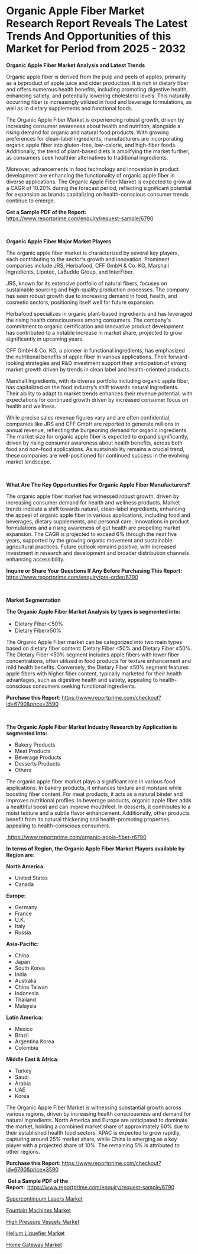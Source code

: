 <p><h1>Organic Apple Fiber Market Research Report Reveals The Latest Trends And Opportunities of this Market for Period from 2025 - 2032</h1></p><p><strong>Organic Apple Fiber Market Analysis and Latest Trends</strong></p>
<p><p>Organic apple fiber is derived from the pulp and peels of apples, primarily as a byproduct of apple juice and cider production. It is rich in dietary fiber and offers numerous health benefits, including promoting digestive health, enhancing satiety, and potentially lowering cholesterol levels. This naturally occurring fiber is increasingly utilized in food and beverage formulations, as well as in dietary supplements and functional foods.</p><p>The Organic Apple Fiber Market is experiencing robust growth, driven by increasing consumer awareness about health and nutrition, alongside a rising demand for organic and natural food products. With growing preferences for clean-label ingredients, manufacturers are incorporating organic apple fiber into gluten-free, low-calorie, and high-fiber foods. Additionally, the trend of plant-based diets is amplifying the market further, as consumers seek healthier alternatives to traditional ingredients.</p><p>Moreover, advancements in food technology and innovation in product development are enhancing the functionality of organic apple fiber in diverse applications. The Organic Apple Fiber Market is expected to grow at a CAGR of 10.20% during the forecast period, reflecting significant potential for expansion as brands capitalizing on health-conscious consumer trends continue to emerge.</p></p>
<p><strong>Get a Sample PDF of the Report:&nbsp;</strong> <a href="https://www.reportprime.com/enquiry/request-sample/6790?utm_campaign=3444&utm_medium=2&utm_source=Github&utm_content=ia&utm_term=19032025&utm_id=organic-apple-fiber">https://www.reportprime.com/enquiry/request-sample/6790</a></p>
<p>&nbsp;</p>
<p><strong>Organic Apple Fiber Major Market Players</strong></p>
<p><p>The organic apple fiber market is characterized by several key players, each contributing to the sector's growth and innovation. Prominent companies include JRS, Herbafood, CFF GmbH & Co. KG, Marshall Ingredients, Lipotec, LaBudde Group, and InterFiber. </p><p>JRS, known for its extensive portfolio of natural fibers, focuses on sustainable sourcing and high-quality production processes. The company has seen robust growth due to increasing demand in food, health, and cosmetic sectors, positioning itself well for future expansion.</p><p>Herbafood specializes in organic plant-based ingredients and has leveraged the rising health consciousness among consumers. The company's commitment to organic certification and innovative product development has contributed to a notable increase in market share, projected to grow significantly in upcoming years.</p><p>CFF GmbH & Co. KG, a pioneer in functional ingredients, has emphasized the nutritional benefits of apple fiber in various applications. Their forward-looking strategies and R&D investment support their anticipation of strong market growth driven by trends in clean label and health-oriented products.</p><p>Marshall Ingredients, with its diverse portfolio including organic apple fiber, has capitalized on the food industry’s shift towards natural ingredients. Their ability to adapt to market trends enhances their revenue potential, with expectations for continued growth driven by increased consumer focus on health and wellness.</p><p>While precise sales revenue figures vary and are often confidential, companies like JRS and CFF GmbH are reported to generate millions in annual revenue, reflecting the burgeoning demand for organic ingredients. The market size for organic apple fiber is expected to expand significantly, driven by rising consumer awareness about health benefits, across both food and non-food applications. As sustainability remains a crucial trend, these companies are well-positioned for continued success in the evolving market landscape.</p></p>
<p>&nbsp;</p>
<p><strong>What Are The Key Opportunities For Organic Apple Fiber Manufacturers?</strong></p>
<p><p>The organic apple fiber market has witnessed robust growth, driven by increasing consumer demand for health and wellness products. Market trends indicate a shift towards natural, clean-label ingredients, enhancing the appeal of organic apple fiber in various applications, including food and beverages, dietary supplements, and personal care. Innovations in product formulations and a rising awareness of gut health are propelling market expansion. The CAGR is projected to exceed 6% through the next five years, supported by the growing organic movement and sustainable agricultural practices. Future outlook remains positive, with increased investment in research and development and broader distribution channels enhancing accessibility.</p></p>
<p><strong>Inquire or Share Your Questions If Any Before Purchasing This Report:</strong> <a href="https://www.reportprime.com/enquiry/pre-order/6790?utm_campaign=3444&utm_medium=2&utm_source=Github&utm_content=ia&utm_term=19032025&utm_id=organic-apple-fiber">https://www.reportprime.com/enquiry/pre-order/6790</a></p>
<p>&nbsp;</p>
<p><strong>Market Segmentation</strong></p>
<p><strong>The Organic Apple Fiber Market Analysis by types is segmented into:</strong></p>
<p><ul><li>Dietary Fiber＜50%</li><li>Dietary Fiber≥50%</li></ul></p>
<p><p>The Organic Apple Fiber market can be categorized into two main types based on dietary fiber content: Dietary Fiber <50% and Dietary Fiber ≥50%. The Dietary Fiber <50% segment includes apple fibers with lower fiber concentrations, often utilized in food products for texture enhancement and mild health benefits. Conversely, the Dietary Fiber ≥50% segment features apple fibers with higher fiber content, typically marketed for their health advantages, such as digestive health and satiety, appealing to health-conscious consumers seeking functional ingredients.</p></p>
<p><strong>Purchase this Report:&nbsp;</strong><a href="https://www.reportprime.com/checkout?id=6790&price=3590&utm_campaign=3444&utm_medium=2&utm_source=Github&utm_content=ia&utm_term=19032025&utm_id=organic-apple-fiber">https://www.reportprime.com/checkout?id=6790&price=3590</a></p>
<p>&nbsp;</p>
<p><strong>The Organic Apple Fiber Market Industry Research by Application is segmented into:</strong></p>
<p><ul><li>Bakery Products</li><li>Meat Products</li><li>Beverage Products</li><li>Desserts Products</li><li>Others</li></ul></p>
<p><p>The organic apple fiber market plays a significant role in various food applications. In bakery products, it enhances texture and moisture while boosting fiber content. For meat products, it acts as a natural binder and improves nutritional profiles. In beverage products, organic apple fiber adds a healthful boost and can improve mouthfeel. In desserts, it contributes to a moist texture and a subtle flavor enhancement. Additionally, other products benefit from its natural thickening and health-promoting properties, appealing to health-conscious consumers.</p></p>
<p><a href="https://www.reportprime.com/organic-apple-fiber-r6790?utm_campaign=3444&utm_medium=2&utm_source=Github&utm_content=ia&utm_term=19032025&utm_id=organic-apple-fiber">&nbsp;https://www.reportprime.com/organic-apple-fiber-r6790</a></p>
<p><strong>In terms of Region, the Organic Apple Fiber Market Players available by Region are:</strong></p>
<p>
    <p> <strong> North America: </strong>
        <ul>
            <li>United States</li>
            <li>Canada</li>
        </ul>
        </p> 
    <p> <strong> Europe: </strong>
        <ul>
            <li>Germany</li>
            <li>France</li>
            <li>U.K.</li>
            <li>Italy</li>
            <li>Russia</li>
        </ul>
        </p> 
    <p> <strong> Asia-Pacific: </strong>
        <ul>
            <li>China</li>
            <li>Japan</li>
            <li>South Korea</li>
            <li>India</li>
            <li>Australia</li>
            <li>China Taiwan</li>
            <li>Indonesia</li>
            <li>Thailand</li>
            <li>Malaysia</li>
        </ul>
        </p> 
    <p> <strong> Latin America: </strong>
        <ul>
            <li>Mexico</li>
            <li>Brazil</li>
            <li>Argentina Korea</li>
            <li>Colombia</li>
        </ul>
        </p> 
    <p> <strong> Middle East & Africa: </strong>
        <ul>
            <li>Turkey</li>
            <li>Saudi</li>
            <li>Arabia</li>
            <li>UAE</li>
            <li>Korea</li>
        </ul>
    </p>
    </p>
<p><p>The Organic Apple Fiber Market is witnessing substantial growth across various regions, driven by increasing health consciousness and demand for natural ingredients. North America and Europe are anticipated to dominate the market, holding a combined market share of approximately 60% due to their established health food sectors. APAC is expected to grow rapidly, capturing around 25% market share, while China is emerging as a key player with a projected share of 10%. The remaining 5% is attributed to other regions.</p></p>
<p><strong>Purchase this Report: </strong><a href="https://www.reportprime.com/checkout?id=6790&price=3590&utm_campaign=3444&utm_medium=2&utm_source=Github&utm_content=ia&utm_term=19032025&utm_id=organic-apple-fiber">https://www.reportprime.com/checkout?id=6790&price=3590</a></p>
<p>&nbsp;<strong>Get a Sample PDF of the Report:&nbsp;&nbsp;</strong><a href="https://www.reportprime.com/enquiry/request-sample/6790?utm_campaign=3444&utm_medium=2&utm_source=Github&utm_content=ia&utm_term=19032025&utm_id=organic-apple-fiber">https://www.reportprime.com/enquiry/request-sample/6790</a></p>
<p><strong></strong></p>
<p><p><a href="https://www.linkedin.com/pulse/supercontinuum-lasers-market-revenue-projections-projected-ne3ce?utm_campaign=3444&utm_medium=2&utm_source=Github&utm_content=ia&utm_term=19032025&utm_id=organic-apple-fiber">Supercontinuum Lasers Market</a></p><p><a href="https://www.linkedin.com/pulse/fountain-machines-market-expansion-forecast-113-cagr-from-azqac?utm_campaign=3444&utm_medium=2&utm_source=Github&utm_content=ia&utm_term=19032025&utm_id=organic-apple-fiber">Fountain Machines Market</a></p><p><a href="https://www.linkedin.com/pulse/high-pressure-vessels-market-report-offers-financial-analysis-bw0cc?utm_campaign=3444&utm_medium=2&utm_source=Github&utm_content=ia&utm_term=19032025&utm_id=organic-apple-fiber">High Pressure Vessels Market</a></p><p><a href="https://www.linkedin.com/pulse/examining-helium-liquefier-market-globally-latest-trends-ozkvc?utm_campaign=3444&utm_medium=2&utm_source=Github&utm_content=ia&utm_term=19032025&utm_id=organic-apple-fiber">Helium Liquefier Market</a></p><p><a href="https://www.linkedin.com/pulse/impressive-size-global-home-gateway-market-set-reach-new-heights-pbusc?utm_campaign=3444&utm_medium=2&utm_source=Github&utm_content=ia&utm_term=19032025&utm_id=organic-apple-fiber">Home Gateway Market</a></p></p>